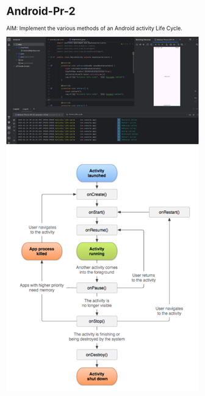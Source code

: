 # Android-Pr-2

AIM: Implement the various methods of an Android activity Life Cycle.

![](./s1.png)
![](./s2.png) 

